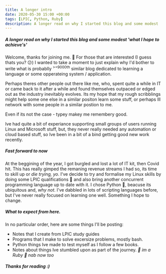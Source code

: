 ```yaml
---
title: A longer intro
date: 2020-05-30 15:00 +00:00
tags: [LPIC, Python, Ruby]
description: A longer read on why I started this blog and some modest 'what I hope to achieve's'
---
```


##### A longer read on why I started this blog and some modest 'what I hope to achieve's'

Welcome, thanks for joining me. 👋
For those that are interested (I guess thats you? 😕) I wanted to take a moment to just explain why I'd bother to write what is probablly <sup>>=9000th</sup> similar blog dedicated to learning a language or some opperateing system / application.


Perhaps theres other people out there like me, who, spent quite a while in IT or came back to it after a while and found themselves outpaced or edged out as the industry inevitably evolves. Its my hope that my rough scribblings might help some one else in a similar positon learn some stuff, or perhaps Ill network with some people in a similar postion to me.

Even if its not the case - typey makey me remembery good. 

Ive had quite a bit of experiance supporting small groups of users running Linux and Microsoft stuff, but, they never really needed any automation or cloud based stuff, so Ive been in a bit of a bind getting good new work recently.


##### Fast forward to now

At the beggining of the year, I got burgled and lost a lot of IT kit, then Covid hit. This has really gimped the remaning revenue streams I had so, its time to skill up or *die trying, yo*.
I've decide to try and formalise my Linux skills by doing some LPIC qualifications 🐧 and also bring another concurrent programming language up to date with it. I chose Python 🐍, beacuse its ubiquitous and, *why not*.
I've dabbled in lots of scripting languages before, but I've never really focused on learning one well. Something I hope to change.

##### What to expect from here.

In no particular order, here are some things I'll be posting:

* Notes that I create from LPIC study guides
* Programs that I make to solve excersize problems, mostly bash.
* Python things Ive made to test myself as I follow a few books.
* Notes about things Ive stumbled upon as part of the journey. *👋 im a Ruby 💎 nab now too*

##### Thanks for reading :)



